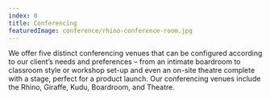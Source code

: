 ```yaml
---
index: 0
title: Conferencing
featuredImage: conference/rhino-conference-room.jpg
---
```


We offer five distinct conferencing venues that can be configured according to our client’s needs and preferences – from an intimate boardroom to classroom style or workshop set-up and even an on-site theatre complete with a stage, perfect for a product launch.  Our  conferencing venues include the Rhino, Giraffe, Kudu, Boardroom, and Theatre.

